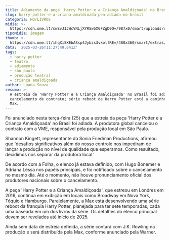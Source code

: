 ```yaml
---
title: Adiamento da peça 'Harry Potter e a Criança Amaldiçoada' no Brasil
slug: harry-potter-e-a-criana-amaldioada-pea-adiada-no-brasil
categoria: HQ/LIVROS
midia: >-
  https://cdn.ome.lt/swSvJIJWcVNLjXYRSw5XGFZgD0Q=/987x0/smart/uploads/conteudo/fotos/Design_sem_nome_-_2025-03-25T211521.781.png
tipoMidia: imagem
thumb: >-
  https://cdn.ome.lt/ihqXiSXEbASsp4Jybzs3vkolfRE=/480x360/smart/extras/conteudos/Design_sem_nome_-_2025-03-25T211521.781.png
data: '2025-03-26T11:27:49.641Z'
tags:
  - harry potter
  - teatro
  - adiamento
  - são paulo
  - produção teatral
  - criança amaldiçoada
author: Luana Souza
resumo: >-
  A estreia de 'Harry Potter e a Criança Amaldiçoada' no Brasil foi adiada após
  cancelamento de contrato; série reboot de Harry Potter está a caminho pela
  Max.
---
```


Foi anunciado nesta terça-feira (25) que a estreia da peça 'Harry Potter e a Criança Amaldiçoada' no Brasil foi adiada. A produtora global cancelou o contrato com a VME, responsável pela produção local em São Paulo.

Shannon Kingett, representante da Sonia Friedman Productions, afirmou que 'desafios significativos além do nosso controle nos impediram de lançar a produção no nível de qualidade que esperamos. Como resultado, decidimos nos separar da produtora local.'

De acordo com a Folha, o elenco já estava definido, com Hugo Bonemer e Adriana Lessa nos papéis principais, e foi notificado sobre o cancelamento no mesmo dia. Até o momento, não houve pronunciamento oficial dos produtores nacionais sobre o cancelamento.

A peça 'Harry Potter e a Criança Amaldiçoada', que estreou em Londres em 2016, continua em exibição em locais como Broadway em Nova York, Tóquio e Hamburgo. Paralelamente, a Max está desenvolvendo uma série reboot da franquia Harry Potter, planejada para ter sete temporadas, cada uma baseada em um dos livros da série. Os detalhes do elenco principal devem ser revelados até início de 2025.

Ainda sem data de estreia definida, a série contará com J.K. Rowling na produção e será distribuída pela Max, conforme anunciado pela Warner.
